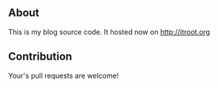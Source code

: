 ## About

This is my blog source code. It hosted now on http://itroot.org


## Contribution

Your's pull requests are welcome!

